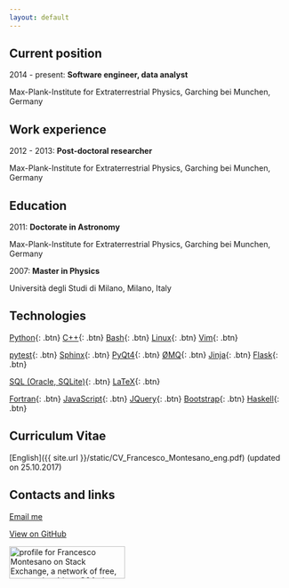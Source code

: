 ```yaml
---
layout: default
---
```


## Current position

2014 - present: **Software engineer, data analyst**

Max-Plank-Institute for Extraterrestrial Physics,
Garching bei Munchen, Germany

## Work experience

2012 - 2013: **Post-doctoral researcher**

Max-Plank-Institute for Extraterrestrial Physics,
Garching bei Munchen, Germany

## Education

2011: **Doctorate in Astronomy**

Max-Plank-Institute for Extraterrestrial Physics,
Garching bei Munchen, Germany

2007: **Master in Physics**

Universit&agrave; degli Studi di Milano,
Milano, Italy

## Technologies

[Python](https://www.python.org){: .btn}
[C++](http://www.cplusplus.com/){: .btn}
[Bash](https://www.gnu.org/software/bash/){: .btn}
[Linux](https://www.linux.org/){: .btn}
[Vim](https://vim.sourceforge.io/){: .btn}

[pytest](https://docs.pytest.org/){: .btn}
[Sphinx](http://www.sphinx-doc.org/){: .btn}
[PyQt4](http://pyqt.sourceforge.net/Docs/PyQt4/index.html){: .btn}
[&#216;MQ](https://pyzmq.readthedocs.io/){: .btn}
[Jinja](http://jinja.pocoo.org/){: .btn}
[Flask](http://flask.pocoo.org/){: .btn}

[SQL (Oracle, SQLite)](https://www.w3schools.com/sql/sql_intro.asp){: .btn}
[LaTeX](https://www.latex-project.org/){: .btn}

[Fortran](http://www.j3-fortran.org/){: .btn}
[JavaScript](https://developer.mozilla.org/en-US/docs/Web/JavaScript){: .btn}
[JQuery](https://jquery.com/){: .btn}
[Bootstrap](http://getbootstrap.com/){: .btn}
[Haskell](https://www.haskell.org/){: .btn}

## Curriculum Vitae

[English]({{ site.url }}/static/CV_Francesco_Montesano_eng.pdf) (updated on
25.10.2017)

## Contacts and links

<a href="mailto:{{ site.email }}" class="btn">Email me</a>

<a href="{{ site.github.owner_url }}" class="btn btn-github"><span class="icon"></span>View on GitHub</a>

<a href="https://stackexchange.com/users/2090873/francesco-montesano"><img src="https://stackexchange.com/users/flair/2090873.png" width="208" height="58" alt="profile for Francesco Montesano on Stack Exchange, a network of free, community-driven Q&amp;A sites" title="profile for Francesco Montesano on Stack Exchange, a network of free, community-driven Q&amp;A sites" /></a>
